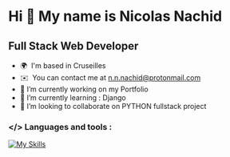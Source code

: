 Hi 👋 My name is Nicolas Nachid
===============================

Full Stack Web Developer
------------------------

* 🌍  I'm based in Cruseilles
* ✉️  You can contact me at [n.n.nachid@protonmail.com](mailto:n.n.nachid@protonmail.com)
* 🔭  I’m currently working on my Portfolio
* 🌱  I’m currently learning : Django
* 👯  I’m looking to collaborate on PYTHON fullstack project
### </> Languages and tools : 
[![My Skills](https://skillicons.dev/icons?i=django.docker.vscode.symfony.py.postgres.php.npm.nginx.linux)](https://skillicons.dev)

